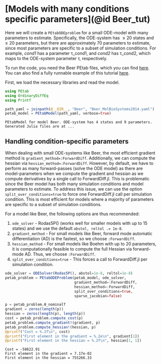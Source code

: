 # [Models with many conditions specific parameters](@id Beer_tut)

Here we will create a `PEtabODEproblem` for a small ODE-model with many parameters to estimate. Specifically, the ODE-system has $\leq 20$ states and $\leq 20$ parameters, but there are approximately 70 parameters to estimate, since most parameters are specific to a subset of simulation conditions. For example, *cond1* has a parameter τ_cond1, and *cond2* has τ_cond2, which maps to the ODE-system parameter τ, respectively.

To run the code, you need the Beer PEtab files, which you can find [here](https://github.com/sebapersson/PEtab.jl/tree/main/examples/Beer.jl). You can also find a fully runnable example of this tutorial [here](https://github.com/sebapersson/PEtab.jl/tree/main/examples/Beer.jl).

First, we load the necessary libraries and read the model.

```julia
using PEtab
using OrdinaryDiffEq
using Printf

path_yaml = joinpath(@__DIR__, "Beer", "Beer_MolBioSystems2014.yaml") 
petab_model = PEtabModel(path_yaml, verbose=true)
```
```
PEtabModel for model Beer. ODE-system has 4 states and 9 parameters.
Generated Julia files are at ...
```

## Handling condition-specific parameters

When dealing with small ODE-systems like Beer, the most efficient gradient method is `gradient_method=:ForwardDiff`. Additionally, we can compute the hessian via `hessian_method=:ForwardDiff`. However, by default, we have to perform as many forward-passes (solve the ODE model) as there are model-parameters when we compute the gradient and hessian as we compute derivatives by a single call to ForwardDiff.jl. This is problematic since the Beer model has both many simulation conditions and model parameters to estimate. To address this issue, we can use the option `split_over_conditions=true` to force one ForwardDiff.jl call per simulation condition. This is most efficient for models where a majority of parameters are specific to a subset of simulation conditions.

For a model like Beer, the following options are thus recommended:

1. `ode_solver` - Rodas5P() (works well for smaller models with up to 15 states) and we use the default `abstol, reltol .= 1e-8`.
2. `gradient_method` - For small models like Beer, forward mode automatic differentiation (AD) is the fastest, so we choose `:ForwardDiff`.
3. `hessian_method` - For small models like Boehm with up to 20 parameters, it is computationally feasible to compute the full Hessian via forward-mode AD. Thus, we choose `:ForwardDiff`.
4. `split_over_conditions=true` - This forces a call to ForwardDiff.jl per simulation condition.

```julia
ode_solver = ODESolver(Rodas5P(), abstol=1e-8, reltol=1e-8)
petab_problem = PEtabODEProblem(petab_model, ode_solver, 
                                gradient_method=:ForwardDiff, 
                                hessian_method=:ForwardDiff, 
                                split_over_conditions=true, 
                                sparse_jacobian=false)

p = petab_problem.θ_nominalT
gradient = zeros(length(p))
hessian = zeros(length(p), length(p))
cost = petab_problem.compute_cost(p)
petab_problem.compute_gradient!(gradient, p)
petab_problem.compute_hessian!(hessian, p)
@printf("Cost = %.2f\n", cost)
@printf("First element in the gradient = %.2e\n", gradient[1])
@printf("First element in the hessian = %.2f\n", hessian[1, 1])
```
```
Cost = -58622.91
First element in the gradient = 7.17e-02
First element in the hessian = 755266.33
```
